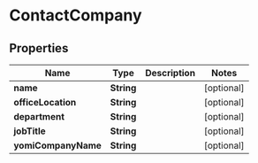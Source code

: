 

# ContactCompany


## Properties

| Name | Type | Description | Notes |
|------------ | ------------- | ------------- | -------------|
|**name** | **String** |  |  [optional] |
|**officeLocation** | **String** |  |  [optional] |
|**department** | **String** |  |  [optional] |
|**jobTitle** | **String** |  |  [optional] |
|**yomiCompanyName** | **String** |  |  [optional] |



